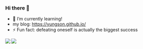 ### Hi there 👋
- 🌱 I’m currently learning!
- my blog: https://yungson.github.io/
- ⚡ Fun fact: defeating oneself is actually the biggest success
<!--
**yungson/yungson** is a ✨ _special_ ✨ repository because its `README.md` (this file) appears on your GitHub profile.

Here are some ideas to get you started:

- 🔭 I’m currently working on ...
 ...
- 👯 I’m looking to collaborate on ...
- 🤔 I’m looking for help with ...
- 💬 Ask me about ...
- 📫 How to reach me: ...
- 😄 Pronouns: ...
 ...
-->


<a href="https://github.com/yungson">
  <img align="left" src="https://github-readme-stats.vercel.app/api?username=yungson&count_private=true&show_icons=true&theme=radical" />
</a>


<a href="https://github.com/yungson">
  <img align="center" src="https://github-readme-stats-teal.vercel.app/api/top-langs/?username=yungson&layout=compact" />
</a>
